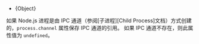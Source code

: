 <!-- YAML
added: v7.1.0
-->

* {Object}

如果 Node.js 进程是由 IPC 通道（参阅[子进程][Child Process]文档）方式创建的，`process.channel` 属性保存 IPC 通道的引用。
如果 IPC 通道不存在，则此属性值为 `undefined`。

